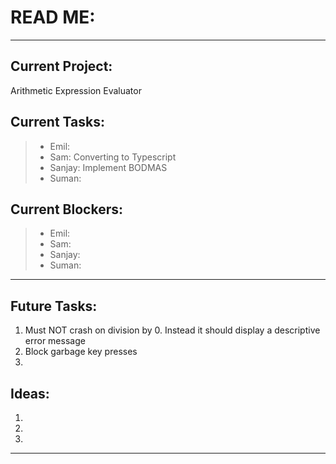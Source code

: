 # READ ME:

---

## Current Project:
Arithmetic Expression Evaluator

## Current Tasks:
> - Emil:
> - Sam: Converting to Typescript
> - Sanjay: Implement BODMAS
> - Suman:

## Current Blockers:
> - Emil:
> - Sam:
> - Sanjay:
> - Suman:

---

## Future Tasks:
1. Must NOT crash on division by 0. Instead it should display a descriptive error message 
2. Block garbage key presses
3.

## Ideas:
1.
2.
3.

---
